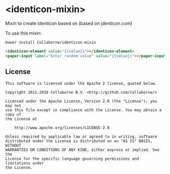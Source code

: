 # \<identicon-mixin\>

Mixin to create identicon based on (based on jdenticon.com)

To use this mixin:

`bower install Collaborne/identicon-mixin`

<!--
```
<custom-element-demo>
  <template>
    <link rel="import" href="demo/identicon-element.html">
    <link rel="import" href="../paper-input/paper-input.html">
    <next-code-block></next-code-block>
  </template>
</custom-element-demo>
```
-->
```html
<identicon-element value="{{value}}"></identicon-element>
<paper-input label="Enter random value" value="{{value}}"></paper-input>
```


## License

    This software is licensed under the Apache 2 license, quoted below.

    Copyright 2011-2018 Collaborne B.V. <http://github.com/Collaborne/>

    Licensed under the Apache License, Version 2.0 (the "License"); you may not
    use this file except in compliance with the License. You may obtain a copy of
    the License at

        http://www.apache.org/licenses/LICENSE-2.0

    Unless required by applicable law or agreed to in writing, software
    distributed under the License is distributed on an "AS IS" BASIS, WITHOUT
    WARRANTIES OR CONDITIONS OF ANY KIND, either express or implied. See the
    License for the specific language governing permissions and limitations under
    the License.
